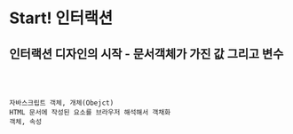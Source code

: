 # Start! 인터랙션

## 인터랙션 디자인의 시작 - 문서객체가 가진 값 그리고 변수

<br/>
<br/>

    자바스크립트 객체, 개체(Obejct)
    HTML 문서에 작성된 요소를 브라우저 해석해서 객채화
    객체, 속성

<br/>
<br/>
<br/>
<br/>
<br/>